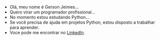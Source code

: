 - Olá, meu nome é Gerson Jeimes...
- Quero virar um programador profissional...
- No momento estou estudando Python... 
- Se você precisa de ajuda em projetos Python, estou disposto a trabalhar para aprender.
- Voce pode me encontrar no [Linkedln](https://www.linkedin.com/in/gerson-jeimes-4682a7b8/).
